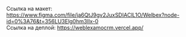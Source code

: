 Ссылка на макет: https://www.figma.com/file/ja6QtJ9gv2JuxSDIAClL1O/Welbex?node-id=0%3A76&t=356LU3Elg0hm3Ilx-0 <br>
Ссылка на деплой: https://weblexamocrm.vercel.app/
